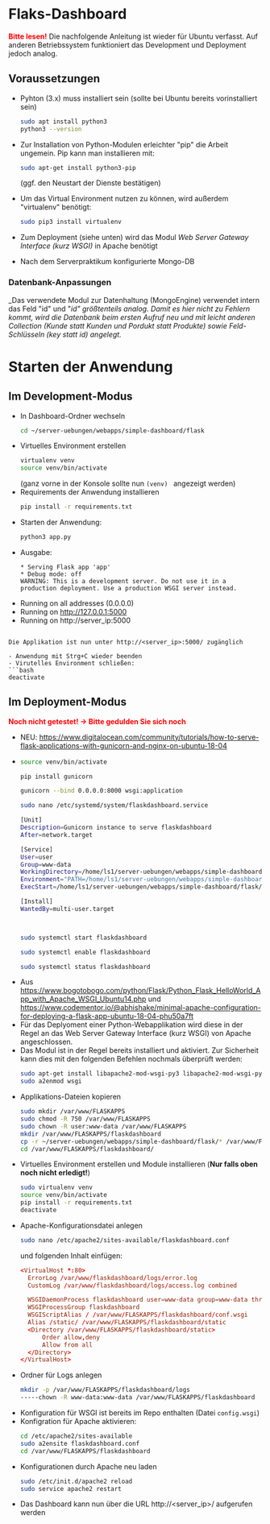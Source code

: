 # Flaks-Dashboard

<b style="color:red">Bitte lesen!</b>
Die nachfolgende Anleitung ist wieder für Ubuntu verfasst. Auf anderen Betriebssystem funktioniert das Development und Deployment jedoch analog.

## Voraussetzungen
- Pyhton (3.x) muss installiert sein (sollte bei Ubuntu bereits vorinstalliert sein)

  ```bash
  sudo apt install python3
  python3 --version
  ```
- Zur Installation von Python-Modulen erleichter "pip" die Arbeit ungemein. Pip kann man installieren mit:
  ```bash
  sudo apt-get install python3-pip
  ```
  (ggf. den Neustart der Dienste bestätigen)
- Um das Virtual Environment nutzen zu können, wird außerdem "virtualenv" benötigt:
  ```bash
  sudo pip3 install virtualenv
  ```

- Zum Deployment (siehe unten) wird das Modul _Web Server Gateway Interface (kurz WSGI)_ in Apache benötigt

- Nach dem Serverpraktikum konfigurierte Mongo-DB

### Datenbank-Anpassungen
_Das verwendete Modul zur Datenhaltung (MongoEngine) verwendet intern das Feld "id" und "_id" größtenteils analog.  Damit es hier nicht zu Fehlern kommt, wird die Datenbank beim ersten Aufruf neu und mit leicht anderen Collection (Kunde statt Kunden und Pordukt statt Produkte) sowie Feld-Schlüsseln (key statt id) angelegt._

# Starten der Anwendung
## Im Development-Modus
- In Dashboard-Ordner wechseln
  ```bash
  cd ~/server-uebungen/webapps/simple-dashboard/flask
  ```
- Virtuelles Environment erstellen
  ```bash
  virtualenv venv
  source venv/bin/activate
  ```
  (ganz vorne in der Konsole sollte nun `(venv) ` angezeigt werden)
- Requirements der Anwendung installieren
  ```bash
  pip install -r requirements.txt
  ```
- Starten der Anwendung:
  ```bash
  python3 app.py
  ```
- Ausgabe:
  ```
  * Serving Flask app 'app'
  * Debug mode: off
  WARNING: This is a development server. Do not use it in a production deployment. Use a production WSGI server instead.
  ```
 * Running on all addresses (0.0.0.0)
 * Running on http://127.0.0.1:5000
 * Running on http://server_ip:5000
  ```
  
  Die Applikation ist nun unter http://<server_ip>:5000/ zugänglich

- Anwendung mit Strg+C wieder beenden
- Virutelles Environment schließen:
  ```bash
  deactivate
  ```

## Im Deployment-Modus
<b style="color:red">Noch nicht getestet! -> Bitte gedulden Sie sich noch</b>
- NEU: https://www.digitalocean.com/community/tutorials/how-to-serve-flask-applications-with-gunicorn-and-nginx-on-ubuntu-18-04
- ```bash
  source venv/bin/activate

  pip install gunicorn
  
  gunicorn --bind 0.0.0.0:8000 wsgi:application
  
  sudo nano /etc/systemd/system/flaskdashboard.service
  
  [Unit]
  Description=Gunicorn instance to serve flaskdashboard
  After=network.target
  
  [Service]
  User=user
  Group=www-data
  WorkingDirectory=/home/ls1/server-uebungen/webapps/simple-dashboard/flask
  Environment="PATH=/home/ls1/server-uebungen/webapps/simple-dashboard/flask/venv/bin"
  ExecStart=/home/ls1/server-uebungen/webapps/simple-dashboard/flask/venv/bin/gunicorn --workers 3 --bind 0.0.0.0:8000 -m 007 wsgi:application
  
  [Install]
  WantedBy=multi-user.target
  
  
  
  sudo systemctl start flaskdashboard

  sudo systemctl enable flaskdashboard

  sudo systemctl status flaskdashboard
  ```
- Aus https://www.bogotobogo.com/python/Flask/Python_Flask_HelloWorld_App_with_Apache_WSGI_Ubuntu14.php und https://www.codementor.io/@abhishake/minimal-apache-configuration-for-deploying-a-flask-app-ubuntu-18-04-phu50a7ft
- Für das Deplyoment einer Python-Webapplikation wird diese in der Regel an das Web Server Gateway Interface (kurz WSGI) von Apache angeschlossen.
- Das Modul ist in der Regel bereits installiert und aktiviert. Zur Sicherheit kann dies mit den folgenden Befehlen nochmals überprüft werden:
  ```bash
  sudo apt-get install libapache2-mod-wsgi-py3 libapache2-mod-wsgi-py3
  sudo a2enmod wsgi 
  ```
- Applikations-Dateien kopieren
  ```bash
  sudo mkdir /var/www/FLASKAPPS
  sudo chmod -R 750 /var/www/FLASKAPPS
  sudo chown -R user:www-data /var/www/FLASKAPPS
  mkdir /var/www/FLASKAPPS/flaskdashboard
  cp -r ~/server-uebungen/webapps/simple-dashboard/flask/* /var/www/FLASKAPPS/flaskdashboard/
  cd /var/www/FLASKAPPS/flaskdashboard/
  ```
- Virtuelles Environment erstellen und Module installieren (**Nur falls oben noch nicht erledigt!**)
  ```bash
  sudo virtualenv venv
  source venv/bin/activate
  pip install -r requirements.txt
  deactivate
  ```
- Apache-Konfigurationsdatei anlegen
  ```bash
  sudo nano /etc/apache2/sites-available/flaskdashboard.conf
  ```
  und folgenden Inhalt einfügen:
  ```conf
  <VirtualHost *:80>
    ErrorLog /var/www/flaskdashboard/logs/error.log
    CustomLog /var/www/flaskdashboard/logs/access.log combined

    WSGIDaemonProcess flaskdashboard user=www-data group=www-data threads=5
    WSGIProcessGroup flaskdashboard
    WSGIScriptAlias / /var/www/FLASKAPPS/flaskdashboard/conf.wsgi
    Alias /static/ /var/www/FLASKAPPS/flaskdashboard/static
    <Directory /var/www/FLASKAPPS/flaskdashboard/static>
        Order allow,deny
        Allow from all
    </Directory>
  </VirtualHost>
  ```
- Ordner für Logs anlegen
  ```bash
  mkdir -p /var/www/FLASKAPPS/flaskdashboard/logs
  -----chown -R www-data:www-data /var/www/FLASKAPPS/flaskdashboard
  ```
- Konfiguration für WSGI ist bereits im Repo enthalten (Datei `config.wsgi`)
- Konfigration für Apache aktivieren:
  ```bash
  cd /etc/apache2/sites-available
  sudo a2ensite flaskdashboard.conf
  cd /var/www/FLASKAPPS/flaskdashboard
  ```
- Konfigurationen durch Apache neu laden
  ```bash
  sudo /etc/init.d/apache2 reload
  sudo service apache2 restart
  ```
- Das Dashboard kann nun über die URL http://<server_ip>/ aufgerufen werden